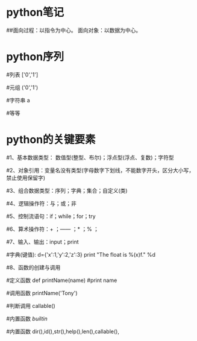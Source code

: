 # python笔记

##面向过程：以指令为中心。 面向对象：以数据为中心。

# python序列

#列表   ['0','1']  

#元组   ('0','1')

#字符串  a 

#等等

# python的关键要素
#1、基本数据类型： 数值型(整型、布尔)；浮点型(浮点、复数)；字符型

#2、对象引用：变量名没有类型(字母数字下划线，不能数字开头，区分大小写，禁止使用保留字)

#3、组合数据类型：序列；字典；集合；自定义(类)

#4、逻辑操作符：与；或；非

#5、控制流语句：if；while；for；try

#6、算术操作符：+ ；—— ；* ；% ；

#7、输入、输出：input；print

#字典(键值):  d={'x':1,'y':2,'z':3}   print "The float is %(x)f." %d

#8、函数的创建与调用

#定义函数 def printName(name) #print name

#调用函数 printName('Tony')

#判断调用 callable()

#内置函数 _builtin_

#内置函数 dir(),id(),str(),help(),len(),callable(),
